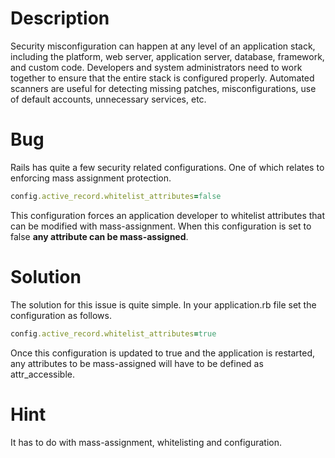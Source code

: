 # Description

Security misconfiguration can happen at any level of an application stack, including the platform, web server, application server, database, framework, and custom code. Developers and system administrators need to work together to ensure that the entire stack is configured properly. Automated scanners are useful for detecting missing patches, misconfigurations, use of default accounts, unnecessary services, etc.

# Bug

Rails has quite a few security related configurations. One of which relates to enforcing mass assignment protection.

```ruby
config.active_record.whitelist_attributes=false
```

This configuration forces an application developer to whitelist attributes that can be modified with mass-assignment. When this configuration is set to false **any attribute can be mass-assigned**.

# Solution

The solution for this issue is quite simple. In your application.rb file set the configuration as follows.

```ruby
config.active_record.whitelist_attributes=true
```
Once this configuration is updated to true and the application is restarted, any attributes to be mass-assigned will have to be defined as attr_accessible.

# Hint

It has to do with mass-assignment, whitelisting and configuration.